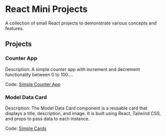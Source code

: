 # React Mini Projects

A collection of small React projects to demonstrate various concepts and features.

## Projects

### Counter App
Description: A simple counter app with increment and decrement functionality between 0 to 100....

Code: [Simple Counter App](../../tree/Counter)
### Model Data Card
Description: The Model Data Card component is a reusable card that displays a title, description, and image. It is built using React, Tailwind CSS, and props to pass data to each instance.

Code: [Simple Cards](../../tree/Card)
